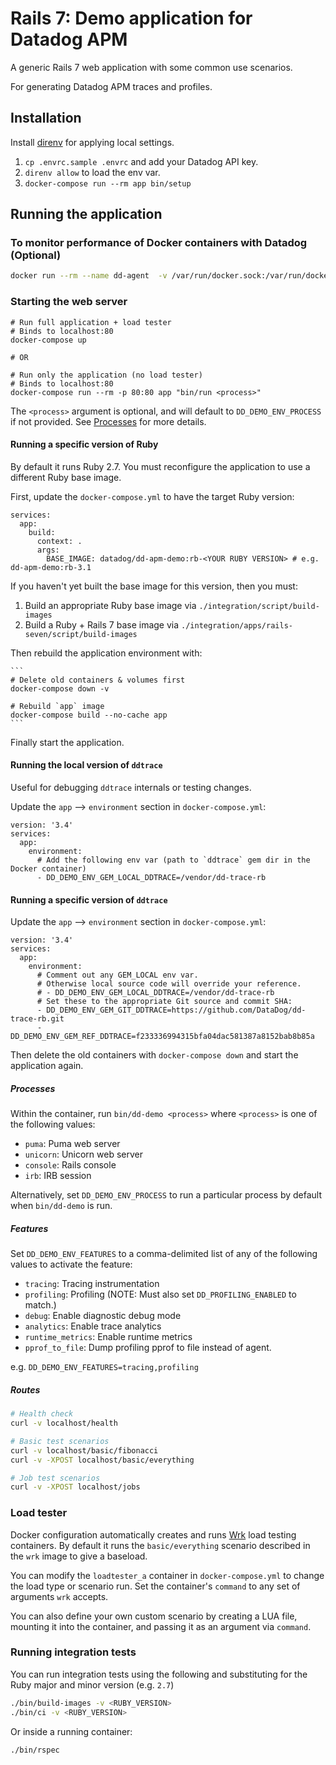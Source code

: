 # Rails 7: Demo application for Datadog APM

A generic Rails 7 web application with some common use scenarios.

For generating Datadog APM traces and profiles.

## Installation

Install [direnv](https://github.com/direnv/direnv) for applying local settings.

1. `cp .envrc.sample .envrc` and add your Datadog API key.
2. `direnv allow` to load the env var.
3. `docker-compose run --rm app bin/setup`

## Running the application

### To monitor performance of Docker containers with Datadog (Optional)

```sh
docker run --rm --name dd-agent  -v /var/run/docker.sock:/var/run/docker.sock:ro -v /proc/:/host/proc/:ro -v /sys/fs/cgroup/:/host/sys/fs/cgroup:ro -e API_KEY=$DD_API_KEY datadog/docker-dd-agent:latest
```

### Starting the web server

```
# Run full application + load tester
# Binds to localhost:80
docker-compose up

# OR

# Run only the application (no load tester)
# Binds to localhost:80
docker-compose run --rm -p 80:80 app "bin/run <process>"
```

The `<process>` argument is optional, and will default to `DD_DEMO_ENV_PROCESS` if not provided. See [Processes](#processes) for more details.

#### Running a specific version of Ruby

By default it runs Ruby 2.7. You must reconfigure the application to use a different Ruby base image.

First, update the `docker-compose.yml` to have the target Ruby version:

```
services:
  app:
    build:
      context: .
      args:
        BASE_IMAGE: datadog/dd-apm-demo:rb-<YOUR RUBY VERSION> # e.g. dd-apm-demo:rb-3.1
```

If you haven't yet built the base image for this version, then you must:

1. Build an appropriate Ruby base image via `./integration/script/build-images`
2. Build a Ruby + Rails 7 base image via `./integration/apps/rails-seven/script/build-images`

Then rebuild the application environment with:

    ```
    # Delete old containers & volumes first
    docker-compose down -v

    # Rebuild `app` image
    docker-compose build --no-cache app
    ```

Finally start the application.

#### Running the local version of `ddtrace`

Useful for debugging `ddtrace` internals or testing changes.

Update the `app` --> `environment` section in `docker-compose.yml`:

```
version: '3.4'
services:
  app:
    environment:
      # Add the following env var (path to `ddtrace` gem dir in the Docker container)
      - DD_DEMO_ENV_GEM_LOCAL_DDTRACE=/vendor/dd-trace-rb
```

#### Running a specific version of `ddtrace`

Update the `app` --> `environment` section in `docker-compose.yml`:

```
version: '3.4'
services:
  app:
    environment:
      # Comment out any GEM_LOCAL env var.
      # Otherwise local source code will override your reference.
      # - DD_DEMO_ENV_GEM_LOCAL_DDTRACE=/vendor/dd-trace-rb
      # Set these to the appropriate Git source and commit SHA:
      - DD_DEMO_ENV_GEM_GIT_DDTRACE=https://github.com/DataDog/dd-trace-rb.git
      - DD_DEMO_ENV_GEM_REF_DDTRACE=f233336994315bfa04dac581387a8152bab8b85a
```

Then delete the old containers with `docker-compose down` and start the application again.

##### Processes

Within the container, run `bin/dd-demo <process>` where `<process>` is one of the following values:

 - `puma`: Puma web server
 - `unicorn`: Unicorn web server
 - `console`: Rails console
 - `irb`: IRB session

 Alternatively, set `DD_DEMO_ENV_PROCESS` to run a particular process by default when `bin/dd-demo` is run.

##### Features

Set `DD_DEMO_ENV_FEATURES` to a comma-delimited list of any of the following values to activate the feature:

 - `tracing`: Tracing instrumentation
 - `profiling`: Profiling (NOTE: Must also set `DD_PROFILING_ENABLED` to match.)
 - `debug`: Enable diagnostic debug mode
 - `analytics`: Enable trace analytics
 - `runtime_metrics`: Enable runtime metrics
 - `pprof_to_file`: Dump profiling pprof to file instead of agent.

e.g. `DD_DEMO_ENV_FEATURES=tracing,profiling`

##### Routes

```sh
# Health check
curl -v localhost/health

# Basic test scenarios
curl -v localhost/basic/fibonacci
curl -v -XPOST localhost/basic/everything

# Job test scenarios
curl -v -XPOST localhost/jobs
```

### Load tester

Docker configuration automatically creates and runs [Wrk](https://github.com/wg/wrk) load testing containers. By default it runs the `basic/everything` scenario described in the `wrk` image to give a baseload.

You can modify the `loadtester_a` container in `docker-compose.yml` to change the load type or scenario run. Set the container's `command` to any set of arguments `wrk` accepts.

You can also define your own custom scenario by creating a LUA file, mounting it into the container, and passing it as an argument via `command`.

### Running integration tests

You can run integration tests using the following and substituting for the Ruby major and minor version (e.g. `2.7`)

```sh
./bin/build-images -v <RUBY_VERSION>
./bin/ci -v <RUBY_VERSION>
```

Or inside a running container:

```sh
./bin/rspec
```
